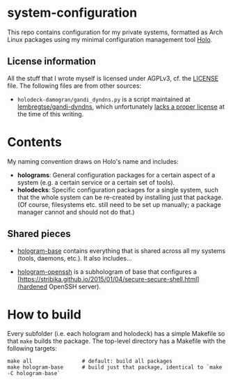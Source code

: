 # system-configuration

This repo contains configuration for my private systems, formatted as Arch
Linux packages using my minimal configuration management tool
[Holo](https://github.com/majewsky/holo).

## License information

All the stuff that I wrote myself is licensed under AGPLv3, cf. the
[LICENSE](LICENSE) file. The following files are from other sources:

* `holodeck-damogran/gandi_dyndns.py` is a script maintained at
[lembregtse/gandi-dyndns](https://github.com/lembregtse/gandi-dyndns), which unfortunately
[lacks a proper license](https://github.com/lembregtse/gandi-dyndns/issues/9) at the time of this writing.

# Contents

My naming convention draws on Holo's name and includes:

* **holograms**: General configuration packages for a certain aspect of a
  system (e.g. a certain service or a certain set of tools).
* **holodecks**: Specific configuration packages for a single system, such that
  the whole system can be re-created by installing just that package. (Of
  course, filesystems etc. still need to be set up manually; a package manager
  cannot and should not do that.)

## Shared pieces

* [hologram-base](hologram-base) contains everything that is shared across all
  my systems (tools, daemons, etc.). It also includes...

* [hologram-openssh](hologram-openssh) is a subhologram of base that configures
  a [https://stribika.github.io/2015/01/04/secure-secure-shell.html](hardened OpenSSH server).

# How to build

Every subfolder (i.e. each hologram and holodeck) has a simple Makefile so
that `make` builds the package. The top-level directory has a Makefile with the
following targets:

    make all                # default: build all packages
    make hologram-base      # build just that package, identical to `make -C hologram-base`

